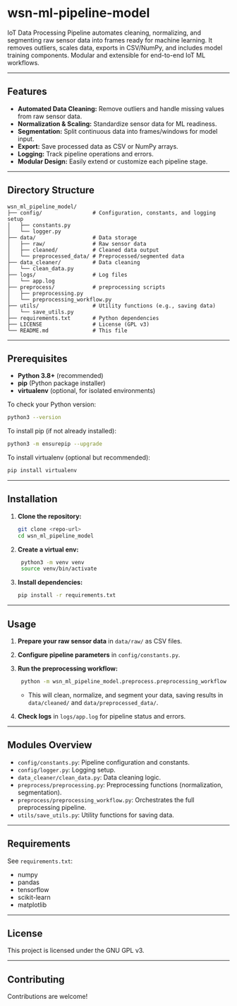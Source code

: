 # wsn-ml-pipeline-model
IoT Data Processing Pipeline automates cleaning, normalizing, and segmenting raw sensor data into frames ready for machine learning. It removes outliers, scales data, exports in CSV/NumPy, and includes model training components. Modular and extensible for end-to-end IoT ML workflows.

---

## Features

- **Automated Data Cleaning:** Remove outliers and handle missing values from raw sensor data.
- **Normalization & Scaling:** Standardize sensor data for ML readiness.
- **Segmentation:** Split continuous data into frames/windows for model input.
- **Export:** Save processed data as CSV or NumPy arrays.
- **Logging:** Track pipeline operations and errors.
- **Modular Design:** Easily extend or customize each pipeline stage.

---

## Directory Structure

```
wsn_ml_pipeline_model/
├── config/                # Configuration, constants, and logging setup
│   ├── constants.py
│   └── logger.py
├── data/                  # Data storage
│   ├── raw/               # Raw sensor data
│   ├── cleaned/           # Cleaned data output
│   └── preprocessed_data/ # Preprocessed/segmented data
├── data_cleaner/          # Data cleaning
│   └── clean_data.py      
├── logs/                  # Log files
│   └── app.log
├── preprocess/            # preprocessing scripts
│   ├── preprocessing.py
│   └── preprocessing_workflow.py
├── utils/                 # Utility functions (e.g., saving data)
│   └── save_utils.py
├── requirements.txt       # Python dependencies
├── LICENSE                # License (GPL v3)
└── README.md              # This file
```

---
## Prerequisites

- **Python 3.8+** (recommended)
- **pip** (Python package installer)
- **virtualenv** (optional, for isolated environments)

To check your Python version:
```sh
python3 --version
```

To install pip (if not already installed):
```sh
python3 -m ensurepip --upgrade
```

To install virtualenv (optional but recommended):
```sh
pip install virtualenv
```

---

## Installation

1. **Clone the repository:**
   ```sh
   git clone <repo-url>
   cd wsn_ml_pipeline_model
   ```

2. **Create a virtual env:**
   ```sh
    python3 -m venv venv
    source venv/bin/activate
   ```

3. **Install dependencies:**
   ```sh
   pip install -r requirements.txt
   ```

---

## Usage

1. **Prepare your raw sensor data** in `data/raw/` as CSV files.
2. **Configure pipeline parameters** in `config/constants.py`.
3. **Run the preprocessing workflow:**
   ```sh
    python -m wsn_ml_pipeline_model.preprocess.preprocessing_workflow
   ```
   - This will clean, normalize, and segment your data, saving results in `data/cleaned/` and `data/preprocessed_data/`.

4. **Check logs** in `logs/app.log` for pipeline status and errors.

---

## Modules Overview

- `config/constants.py`: Pipeline configuration and constants.
- `config/logger.py`: Logging setup.
- `data_cleaner/clean_data.py`: Data cleaning logic.
- `preprocess/preprocessing.py`: Preprocessing functions (normalization, segmentation).
- `preprocess/preprocessing_workflow.py`: Orchestrates the full preprocessing pipeline.
- `utils/save_utils.py`: Utility functions for saving data.

---

## Requirements

See `requirements.txt`:

- numpy
- pandas
- tensorflow
- scikit-learn
- matplotlib

---

## License

This project is licensed under the GNU GPL v3.

---

## Contributing

Contributions are welcome!